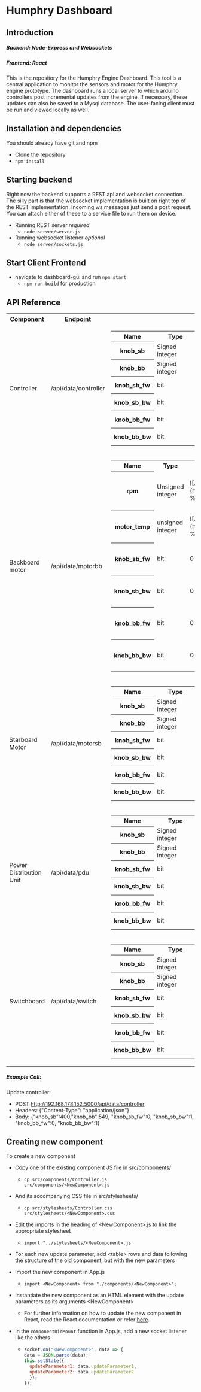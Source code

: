 # Humphry Dashboard


## Introduction

##### Backend: Node-Express and Websockets
##### Frontend: React

This is the repository for the Humphry Engine Dashboard.  This tool is a central application to monitor the sensors and motor for the Humphry engine prototype.  The dashboard runs a local server to which arduino controllers post incremental updates from the engine.  If necessary, these updates can also be saved to a Mysql database.  The user-facing client must be run and viewed locally as well.


## Installation and dependencies
You should already have git and npm

- Clone the repository
- `npm install`

## Starting backend
Right now the backend supports a REST api and websocket connection.  The silly part is that the websocket implementation is built on right top of the REST implementation.  Incoming ws messages just send a post request. You can attach either of these to a service file to run them on device.
- Running REST server *required*
  - `node server/server.js`
- Running websocket listener *optional*
  - `node server/sockets.js`

## Start Client Frontend
- navigate to dashboard-gui and run `npm start`
  - `npm run build` for production


## API Reference
<table>
	<tr>
    <th> Component </th>
    <th> Endpoint </th>
    <th> Update Parameters </th>
    </tr>
    <tr>
    <td> Controller </td>
    <td> /api/data/controller </td>
    <td>
    <table>
    <tr>
    <th>Name</th><th>Type</th><th>Values</th><th>Description</th>
    </tr>
    <tr>
    <th>knob_sb</th>
    <td>Signed integer</td>
    <td>-1024...1024</td>
    <td>Percentage of the starboard throttle</td>
    </tr>
    <tr>
    <th>knob_bb</th>
    <td>Signed integer</td>
    <td>-1024...1024</td>
    <td>Percentage of the backboard throttle</td>
    </tr>
	<tr>
    <th>knob_sb_fw</th>
    <td>bit</td>
    <td>0 1</td>
    <td>Forward state of starboard motor</td>
    </tr>
   	<tr>
    <th>knob_sb_bw</th>
    <td>bit</td>
    <td>0 1</td>
    <td>Forward state of starboard motor</td>
    </tr>
    <tr>
    <th>knob_bb_fw</th>
    <td>bit</td>
    <td>0 1</td>
    <td>Forward state of starboard motor</td>
    </tr>
   	<tr>
    <th>knob_bb_bw</th>
    <td>bit</td>
    <td>0 1</td>
    <td>Forward state of starboard motor</td>
    </tr>
    </table>
    </td>
    <tr>
    <td>Backboard motor</td>
    <td>/api/data/motorbb</td>
    <td>
        <table>
    <tr>
    <th>Name</th><th>Type</th><th>Values</th><th>Description</th>
    </tr>
    <tr>
    <th>rpm</th>
    <td>Unsigned integer</td>
    <td>![Any positive Integer](https://latex.codecogs.com/gif.latex?%5Cmathbb%7BZ%7D%5E&plus;)</td>
    <td>Rotations per minute of backboard motor</td>
    </tr>
    <tr>
    <th>motor_temp</th>
    <td>unsigned integer</td>
    <td>![Any positive Integer](https://latex.codecogs.com/gif.latex?%5Cmathbb%7BZ%7D%5E&plus;)</td>
    <td>Percentage of the backboard throttle</td>
    </tr>
	<tr>
    <th>knob_sb_fw</th>
    <td>bit</td>
    <td>0 1</td>
    <td>Forward state of starboard motor</td>
    </tr>
   	<tr>
    <th>knob_sb_bw</th>
    <td>bit</td>
    <td>0 1</td>
    <td>Forward state of starboard motor</td>
    </tr>
    <tr>
    <th>knob_bb_fw</th>
    <td>bit</td>
    <td>0 1</td>
    <td>Forward state of starboard motor</td>
    </tr>
   	<tr>
    <th>knob_bb_bw</th>
    <td>bit</td>
    <td>0 1</td>
    <td>Forward state of starboard motor</td>
    </tr>
    </table>
    </td>
    </tr>
    <tr>
	<td>
    Starboard Motor
    </td>
    <td>
    /api/data/motorsb
    </td>
    <td>
    <table>
    <tr>
    <th>Name</th><th>Type</th><th>Values</th><th>Description</th>
    </tr>
    <tr>
    <th>knob_sb</th>
    <td>Signed integer</td>
    <td>-1024...1024</td>
    <td>Percentage of the starboard throttle</td>
    </tr>
    <tr>
    <th>knob_bb</th>
    <td>Signed integer</td>
    <td>-1024...1024</td>
    <td>Percentage of the backboard throttle</td>
    </tr>
	<tr>
    <th>knob_sb_fw</th>
    <td>bit</td>
    <td>0 1</td>
    <td>Forward state of starboard motor</td>
    </tr>
   	<tr>
    <th>knob_sb_bw</th>
    <td>bit</td>
    <td>0 1</td>
    <td>Forward state of starboard motor</td>
    </tr>
    <tr>
    <th>knob_bb_fw</th>
    <td>bit</td>
    <td>0 1</td>
    <td>Forward state of starboard motor</td>
    </tr>
   	<tr>
    <th>knob_bb_bw</th>
    <td>bit</td>
    <td>0 1</td>
    <td>Forward state of starboard motor</td>
    </tr>
    </table>
    </td>
    <tr>
    <td>
    Power Distribution Unit
    </td>
    <td>
    /api/data/pdu
    </td>
    <td>
    <table>
    <tr>
    <th>Name</th><th>Type</th><th>Values</th><th>Description</th>
    </tr>
    <tr>
    <th>knob_sb</th>
    <td>Signed integer</td>
    <td>-1024...1024</td>
    <td>Percentage of the starboard throttle</td>
    </tr>
    <tr>
    <th>knob_bb</th>
    <td>Signed integer</td>
    <td>-1024...1024</td>
    <td>Percentage of the backboard throttle</td>
    </tr>
	<tr>
    <th>knob_sb_fw</th>
    <td>bit</td>
    <td>0 1</td>
    <td>Forward state of starboard motor</td>
    </tr>
   	<tr>
    <th>knob_sb_bw</th>
    <td>bit</td>
    <td>0 1</td>
    <td>Forward state of starboard motor</td>
    </tr>
    <tr>
    <th>knob_bb_fw</th>
    <td>bit</td>
    <td>0 1</td>
    <td>Forward state of starboard motor</td>
    </tr>
   	<tr>
    <th>knob_bb_bw</th>
    <td>bit</td>
    <td>0 1</td>
    <td>Forward state of starboard motor</td>
    </tr>
    </table>
    </td>
    </tr>
    <tr>
    <td>
    Switchboard
    </td>
    <td>
    /api/data/switch
    </td>
    <td>
    <table>
    <tr>
    <th>Name</th><th>Type</th><th>Values</th><th>Description</th>
    </tr>
    <tr>
    <th>knob_sb</th>
    <td>Signed integer</td>
    <td>-1024...1024</td>
    <td>Percentage of the starboard throttle</td>
    </tr>
    <tr>
    <th>knob_bb</th>
    <td>Signed integer</td>
    <td>-1024...1024</td>
    <td>Percentage of the backboard throttle</td>
    </tr>
	<tr>
    <th>knob_sb_fw</th>
    <td>bit</td>
    <td>0 1</td>
    <td>Forward state of starboard motor</td>
    </tr>
   	<tr>
    <th>knob_sb_bw</th>
    <td>bit</td>
    <td>0 1</td>
    <td>Forward state of starboard motor</td>
    </tr>
    <tr>
    <th>knob_bb_fw</th>
    <td>bit</td>
    <td>0 1</td>
    <td>Forward state of starboard motor</td>
    </tr>
   	<tr>
    <th>knob_bb_bw</th>
    <td>bit</td>
    <td>0 1</td>
    <td>Forward state of starboard motor</td>
    </tr>
    </table>
    </td>
    </tr>
</table>

##### Example Call:
Update controller:
* POST http://192.168.178.152:5000/api/data/controller
* Headers: {"Content-Type": "application/json"}
* Body: {"knob_sb":400,"knob_bb":549, "knob_sb_fw":0, "knob_sb_bw":1, "knob_bb_fw":0, "knob_bb_bw":1}


## Creating new component
To create a new component
* Copy one of the existing component JS file in src/components/
	* `cp src/components/Controller.js src/components/<NewComponent>.js`
* And its accompanying CSS file in src/stylesheets/
	* `cp src/stylesheets/Controller.css src/stylesheets/<NewComponent>.css`
* Edit the imports in the heading of \<NewComponent\>.js to link the appropriate stylesheet
	* `import "../stylesheets/<NewComponent>.js`
* For each new update parameter, add \<table\> rows and data following the structure of the old component, but with the new parameters
* Import the new component in App.js
	* `import <NewComponent> from "./components/<NewComponent>";`
* Instantiate the new component as an HTML element with the update parameters as its arguments \<NewComponent\>
	* For further information on how to update the new component in React, read the React documentation or refer <a href=https://stackoverflow.com/questions/40974240/passing-data-to-child-components-in-reactjs>here</a>.

* In the `componentDidMount` function in App.js, add a new socket listener like the others
	* ```javascript
  	  socket.on("<NewComponent>", data => {
      data = JSON.parse(data);
      this.setState({
        updateParameter1: data.updateParameter1,
        updateParameter2: data.updateParameter2
        });
      });
    	```
